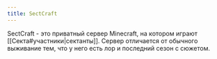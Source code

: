 ```yaml
---
title: SectCraft
---
```


SectCraft - это приватный сервер Minecraft, на котором играют [[Секта#участники|сектанты]]. Сервер отличается от обычного выживание тем, что у него есть лор и последний сезон с сюжетом.
